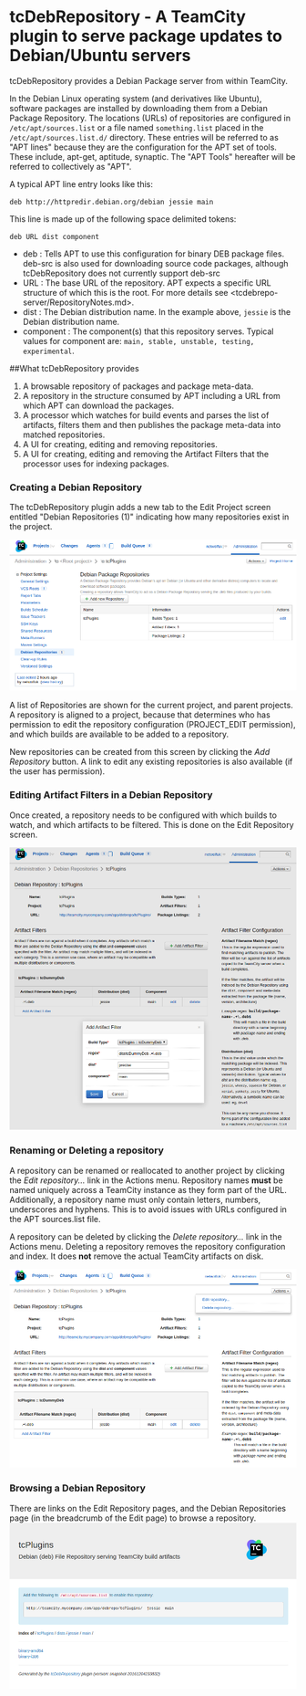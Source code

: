 

# tcDebRepository - A TeamCity plugin to serve package updates to Debian/Ubuntu servers 


tcDebRepository provides a Debian Package server from within TeamCity.

In the Debian Linux operating system (and derivatives like Ubuntu), software packages are installed by downloading them from a Debian Package Repository. The locations (URLs) of repositories are configured in `/etc/apt/sources.list` or a file named `something.list` placed in the `/etc/apt/sources.list.d/` directory. These entries will be referred to as "APT lines" because they are the configuration for the APT set of tools. These include, apt-get, aptitude, synaptic. The "APT Tools" hereafter will be referred to collectively as "APT".

A typical APT line entry looks like this:

	deb http://httpredir.debian.org/debian jessie main

This line is made up of the following space delimited tokens:

	deb URL dist component

- deb : Tells APT to use this configuration for binary DEB package files. deb-src is also used for downloading source code packages, although tcDebRepository does not currently support deb-src 
- URL : The base URL of the repository. APT expects a specific URL structure of which this is the root. For more details see <tcdebrepo-server/RepositoryNotes.md>.
- dist : The Debian distribution name. In the example above, `jessie` is the Debian distribution name.
- component : The component(s) that this repository serves. Typical values for component are: `main, stable, unstable, testing, experimental`.


##What tcDebRepository provides


1.  A browsable repository of packages and package meta-data.
2.  A repository in the structure consumed by APT including a URL from which APT can download the packages.  
3.  A processor which watches for build events and parses the list of artifacts, filters them and then publishes the package meta-data into matched repositories.
4.  A UI for creating, editing and removing repositories.
5.  A UI for creating, editing and removing the Artifact Filters that the processor uses for indexing packages.

### Creating a Debian Repository
The tcDebRepository plugin adds a new tab to the Edit Project screen entitled "Debian Repositories (1)" indicating how many repositories exist in the project. 

![Edit Project Settings screenshot](docs/images/edit_project_settings.png "Add a new Repository in the Edit Project Settings screen")  

A list of Repositories are shown for the current project, and parent projects. A repository is aligned to a project, because that determines who has permission to edit the repository configuration (PROJECT_EDIT permission), and which builds are available to be added to a repository.  

New repositories can be created from this screen by clicking the *Add Repository* button. A link to edit any existing repositories is also available (if the user has permission). 


### Editing Artifact Filters in a Debian Repository
Once created, a repository needs to be configured with which builds to watch, and which artifacts to be filtered. This is done on the Edit Repository screen.

![Screenshot showing edit repository screen](docs/images/add_artifact_filter.png "The Edit Repository is where a repository's configuration is edited") 

### Renaming or Deleting a repository
A repository can be renamed or reallocated to another project by clicking the *Edit repository...* link in the Actions menu.
Repository names __must__ be named uniquely across a TeamCity instance as they form part of the URL. Additionally, a repository name must only contain letters, numbers, underscores and hyphens. This is to avoid issues with URLs configured in the APT sources.list file. 

A repository can be deleted by clicking the *Delete repository...* link in the Actions menu. Deleting a repository removes the repository configuration and index. It does __not__ remove the actual TeamCity artifacts on disk.

![Screenshot of actions](docs/images/edit_repo_screen.png "The action menu on the Edit Repository screen allows renaming, re-allocating and deleting") 

### Browsing a Debian Repository

There are links on the Edit Repository pages, and the Debian Repositories page (in the breadcrumb of the Edit page) to browse a repository.  
 ![Screenshot of Repository browser](docs/images/tcdebrepository_browse.png "The Debian File Repository is browsable and publicly available") 

 